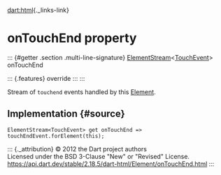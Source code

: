 [dart:html](../../dart-html/dart-html-library){._links-link}

onTouchEnd property
===================

::: {#getter .section .multi-line-signature}
[ElementStream](../elementstream-class)\<[TouchEvent](../touchevent-class)\>
onTouchEnd

::: {.features}
override
:::
:::

Stream of `touchend` events handled by this [Element](../element-class).

Implementation {#source}
--------------

``` {.language-dart data-language="dart"}
ElementStream<TouchEvent> get onTouchEnd => touchEndEvent.forElement(this);
```

::: {._attribution}
© 2012 the Dart project authors\
Licensed under the BSD 3-Clause \"New\" or \"Revised\" License.\
<https://api.dart.dev/stable/2.18.5/dart-html/Element/onTouchEnd.html>
:::

